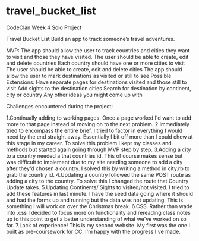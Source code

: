 # travel_bucket_list
CodeClan Week 4 Solo Project

Travel Bucket List
Build an app to track someone’s travel adventures.

MVP:
The app should allow the user to track countries and cities they want to visit and those they have visited.
The user should be able to create, edit and delete countries
Each country should have one or more cities to visit
The user should be able to create, edit and delete cities
The app should allow the user to mark destinations as visited or still to see
Possible Extensions:
Have separate pages for destinations visited and those still to visit
Add sights to the destination cities
Search for destination by continent, city or country
Any other ideas you might come up with

Challenges encountered during the project:

1.Continually adding to working pages.
  Once a page worked I'd want to add more to that page instead of moving on to the next problem.
2.Immediately tried to encompass the entire brief.
  I tried to factor in everything I would need by the end straight away. Essentially I bit off more than I could chew at this stage
  in my career. To solve this problem I kept my classes and methods but started again going through MVP step by step.
3.Adding a city to a country needed a that countries id.
  This of course makes sense but was difficult to implement due to my site needing someone to add a city after they'd chosen a
  country. I solved this by writing a method in city.rb to grab the country id.
4.Updating a country followed the same POST route as adding a city to the country.
  To solve this I changed the route that Country Update takes.
5.Updating Continents/ Sights to visited/not visited.
  I tried to add these features in last minute. I have the seed data going where it should and had the forms up and running but
  the data was not updating. This is something I will work on over the Christmas break.
6.CSS.
  Rather than wade into .css I decided to focus more on functionality and rereading class notes up to this point to get a better
  understanding of what we've worked on so far.
7.Lack of experience!
  This is my second website. My first was the one I built as pre-coursework for CC. I'm happy with the progress I've made.

